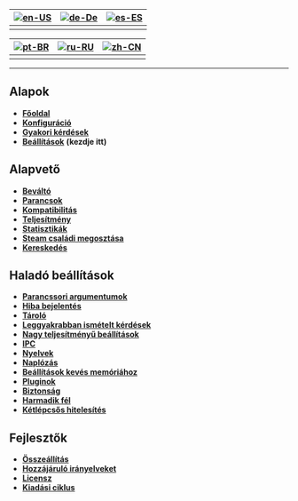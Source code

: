 | [![en-US](https://raw.githubusercontent.com/hjnilsson/country-flags/master/png100px/us.png)](https://github.com/JustArchiNET/ArchiSteamFarm/wiki/Home) | [![de-De](https://raw.githubusercontent.com/hjnilsson/country-flags/master/png100px/de.png)](https://github.com/JustArchiNET/ArchiSteamFarm/wiki/Home-de-DE) | [![es-ES](https://raw.githubusercontent.com/hjnilsson/country-flags/master/png100px/es.png)](https://github.com/JustArchiNET/ArchiSteamFarm/wiki/Home-es-ES) |
| ------------------------------------------------------------------------------------------------------------------------------------------------------ | ------------------------------------------------------------------------------------------------------------------------------------------------------------ | ------------------------------------------------------------------------------------------------------------------------------------------------------------ |
|                                                                                                                                                        |                                                                                                                                                              |                                                                                                                                                              |

| [![pt-BR](https://raw.githubusercontent.com/hjnilsson/country-flags/master/png100px/br.png)](https://github.com/JustArchiNET/ArchiSteamFarm/wiki/Home-pt-BR) | [![ru-RU](https://raw.githubusercontent.com/hjnilsson/country-flags/master/png100px/ru.png)](https://github.com/JustArchiNET/ArchiSteamFarm/wiki/Home-ru-RU) | [![zh-CN](https://raw.githubusercontent.com/hjnilsson/country-flags/master/png100px/cn.png)](https://github.com/JustArchiNET/ArchiSteamFarm/wiki/Home-zh-CN) |
| ------------------------------------------------------------------------------------------------------------------------------------------------------------ | ------------------------------------------------------------------------------------------------------------------------------------------------------------ | ------------------------------------------------------------------------------------------------------------------------------------------------------------ |
|                                                                                                                                                              |                                                                                                                                                              |                                                                                                                                                              |

* * *

## Alapok

* **[Főoldal](https://github.com/JustArchiNET/ArchiSteamFarm/wiki/Home)**
* **[Konfiguráció](https://github.com/JustArchiNET/ArchiSteamFarm/wiki/Configuration)**
* **[Gyakori kérdések](https://github.com/JustArchiNET/ArchiSteamFarm/wiki/FAQ)**
* **[Beállítások](https://github.com/JustArchiNET/ArchiSteamFarm/wiki/Setting-up)** **(kezdje itt)**

## Alapvető

* **[Beváltó](https://github.com/JustArchiNET/ArchiSteamFarm/wiki/Background-games-redeemer)**
* **[Parancsok](https://github.com/JustArchiNET/ArchiSteamFarm/wiki/Commands)**
* **[Kompatibilitás](https://github.com/JustArchiNET/ArchiSteamFarm/wiki/Compatibility)**
* **[Teljesítmény](https://github.com/JustArchiNET/ArchiSteamFarm/wiki/Performance)**
* **[Statisztikák](https://github.com/JustArchiNET/ArchiSteamFarm/wiki/Statistics)**
* **[Steam családi megosztása](https://github.com/JustArchiNET/ArchiSteamFarm/wiki/Steam-Family-Sharing)**
* **[Kereskedés](https://github.com/JustArchiNET/ArchiSteamFarm/wiki/Trading)**

## Haladó beállítások

* **[Parancssori argumentumok](https://github.com/JustArchiNET/ArchiSteamFarm/wiki/Command-line-arguments)**
* **[Hiba bejelentés](https://github.com/JustArchiNET/ArchiSteamFarm/wiki/Deprecation)**
* **[Tároló](https://github.com/JustArchiNET/ArchiSteamFarm/wiki/Docker)**
* **[Leggyakrabban ismételt kérdések](https://github.com/JustArchiNET/ArchiSteamFarm/wiki/Extended-FAQ)**
* **[Nagy teljesítményű beállítások](https://github.com/JustArchiNET/ArchiSteamFarm/wiki/High-performance-setup)**
* **[IPC](https://github.com/JustArchiNET/ArchiSteamFarm/wiki/IPC)**
* **[Nyelvek](https://github.com/JustArchiNET/ArchiSteamFarm/wiki/Localization)**
* **[Naplózás](https://github.com/JustArchiNET/ArchiSteamFarm/wiki/Logging)**
* **[Beállítások kevés memóriához](https://github.com/JustArchiNET/ArchiSteamFarm/wiki/Low-memory-setup)**
* **[Pluginok](https://github.com/JustArchiNET/ArchiSteamFarm/wiki/Plugins)**
* **[Biztonság](https://github.com/JustArchiNET/ArchiSteamFarm/wiki/Security)**
* **[Harmadik fél](https://github.com/JustArchiNET/ArchiSteamFarm/wiki/Third-party)**
* **[Kétlépcsős hitelesítés](https://github.com/JustArchiNET/ArchiSteamFarm/wiki/Two-factor-authentication)**

## Fejlesztők

* **[Összeállítás](https://github.com/JustArchiNET/ArchiSteamFarm/wiki/Compilation)**
* **[Hozzájáruló irányelveket](https://github.com/JustArchiNET/ArchiSteamFarm/blob/master/.github/CONTRIBUTING.md)**
* **[Licensz](https://github.com/JustArchiNET/ArchiSteamFarm/wiki/License)**
* **[Kiadási ciklus](https://github.com/JustArchiNET/ArchiSteamFarm/wiki/Release-cycle)**